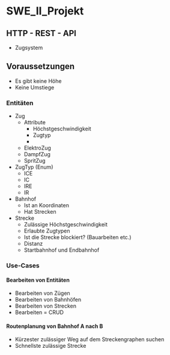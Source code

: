 # SWE_II_Projekt

## HTTP - REST - API

- Zugsystem

## Voraussetzungen

- Es gibt keine Höhe
- Keine Umstiege

### Entitäten

- Zug
    - Attribute
        - Höchstgeschwindigkeit
        - Zugtyp
        -
    - ElektroZug
    - DampfZug
    - SpritZug
- ZugTyp (Enum)
    - ICE
    - IC
    - IRE
    - IR
- Bahnhof
    - Ist an Koordinaten
    - Hat Strecken
- Strecke
    - Zulässige Höchstgeschwindigkeit
    - Erlaubte Zugtypen
    - Ist die Strecke blockiert? (Bauarbeiten etc.)
    - Distanz
    - Startbahnhof und Endbahnhof

### Use-Cases

#### Bearbeiten von Entitäten

- Bearbeiten von Zügen
- Bearbeiten von Bahnhöfen
- Bearbeiten von Strecken
- Bearbeiten = CRUD

#### Routenplanung von Bahnhof A nach B

- Kürzester zulässiger Weg auf dem Streckengraphen suchen
- Schnellste zulässige Strecke